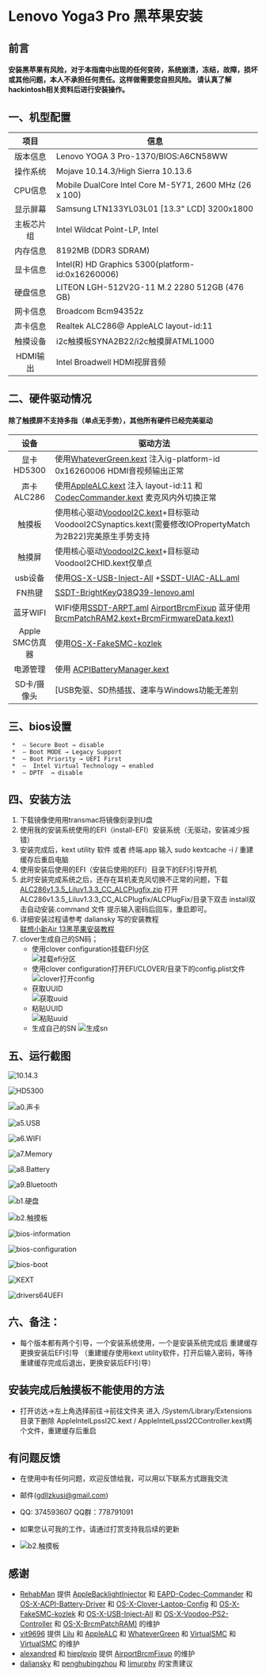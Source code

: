 # Lenovo Yoga3 Pro **黑苹果安装**
## 前言
#### 安装黑苹果有风险，对于本指南中出现的任何变砖，系统崩溃，冻结，故障，损坏或其他问题，本人不承担任何责任。这样做需要您自担风险。 请认真了解hackintosh相关资料后进行安装操作。  
## 一、机型配置    

|项目|信息|
|:-----:|-----|
|版本信息|Lenovo YOGA 3 Pro-1370/BIOS:A6CN58WW|
|操作系统|Mojave 10.14.3/High Sierra 10.13.6|
|CPU信息|Mobile DualCore Intel Core M-5Y71, 2600 MHz (26 x 100)|
|显示屏幕|Samsung LTN133YL03L01  [13.3" LCD] 3200x1800|
|主板芯片组|Intel Wildcat Point-LP, Intel|
|内存信息|8192MB  (DDR3 SDRAM)|
|显卡信息|Intel(R) HD Graphics 5300(platform-id:0x16260006)|
|硬盘信息|LITEON LGH-512V2G-11 M.2 2280 512GB  (476 GB)|
|网卡信息|Broadcom Bcm94352z|
|声卡信息|Realtek ALC286@ AppleALC layout-id:11|
|触摸设备|i2c触摸板SYNA2B22/i2c触摸屏ATML1000|
|HDMI输出|Intel Broadwell HDMI视屏音频|


## 二、硬件驱动情况        
#### 除了触摸屏不支持多指（单点无手势），其他所有硬件已经完美驱动   

|设备|驱动方法|
|:-----:|-----|
|显卡HD5300|使用[WhateverGreen.kext](https://github.com/acidanthera/WhateverGreen) 注入ig-platform-id 0x16260006 HDMI音视频输出正常|
|声卡ALC286|使用[AppleALC.kext](https://github.com/acidanthera/AppleALC) 注入 layout-id:11 和 [CodecCommander.kext](https://github.com/RehabMan/EAPD-Codec-Commander) 麦克风内外切换正常|
|触摸板|使用核心驱动[VoodooI2C.kext](https://github.com/alexandred/VoodooI2C)+目标驱动VoodooI2CSynaptics.kext(需要修改IOPropertyMatch 为2B22)完美原生手势支持|
|触摸屏|使用核心驱动[VoodooI2C.kext](https://github.com/alexandred/VoodooI2C)+目标驱动VoodooI2CHID.kext仅单点|
|usb设备|使用[OS-X-USB-Inject-All](https://github.com/RehabMan/OS-X-USB-Inject-All) +[SSDT-UIAC-ALL.aml](https://github.com/gdllzkusi/hackintosh--lenovo-Yoga-3-Pro-1370/blob/master/Yoga3%20Pro%EF%BC%88high%20sierra%EF%BC%8910.13.6/%E5%AE%89%E8%A3%85%E5%AE%8C%E6%88%90%E5%90%8E%E4%BD%BF%E7%94%A8EFI%E5%BC%95%E5%AF%BC/EFI/CLOVER/ACPI/patched/SSDT-UIAC-ALL.aml)|
|FN热键|[SSDT-BrightKeyQ38Q39-lenovo.aml](https://github.com/gdllzkusi/hackintosh--lenovo-Yoga-3-Pro-1370/blob/master/Yoga3%20Pro%EF%BC%88high%20sierra%EF%BC%8910.13.6/%E5%AE%89%E8%A3%85%E5%AE%8C%E6%88%90%E5%90%8E%E4%BD%BF%E7%94%A8EFI%E5%BC%95%E5%AF%BC/EFI/CLOVER/ACPI/patched/SSDT-BrightKeyQ38Q39-lenovo.aml)|
|蓝牙WIFI|WIFI使用[SSDT-ARPT.aml](https://github.com/gdllzkusi/hackintosh--lenovo-Yoga-3-Pro-1370/blob/master/Yoga3%20Pro%EF%BC%88high%20sierra%EF%BC%8910.13.6/%E5%AE%89%E8%A3%85%E5%AE%8C%E6%88%90%E5%90%8E%E4%BD%BF%E7%94%A8EFI%E5%BC%95%E5%AF%BC/EFI/CLOVER/ACPI/patched/SSDT-ARPT.aml ) [AirportBrcmFixup](https://github.com/acidanthera/AirportBrcmFixup)  蓝牙使用[BrcmPatchRAM2.kext+BrcmFirmwareData.kext)](https://github.com/RehabMan/OS-X-BrcmPatchRAM) |
|Apple SMC仿真器|使用[OS-X-FakeSMC-kozlek](https://github.com/RehabMan/OS-X-FakeSMC-kozlek) |
|电源管理|使用 [ACPIBatteryManager.kext](https://github.com/RehabMan/OS-X-ACPI-Battery-Driver) |
|SD卡/摄像头|[USB免驱、SD热插拔、速率与Windows功能无差别|

## 三、bios设置  
     *  – Secure Boot → disable  
     *  – Boot MODE → Legacy Support   
     *  – Boot Priority → UEFI First  
     *  –  Intel Virtual Technology → enabled  
     *  – DPTF  → disable   
   
## 四、安装方法    
  1.  下载镜像使用用transmac将镜像刻录到U盘  
  2.  使用我的安装系统使用的EFI（install-EFI）安装系统（无驱动，安装减少报错）   
  3.  安装完成后，kext utility 软件 或者 终端.app 输入 sudo kextcache -i / 重建缓存后重启电脑  
  4.  使用安装后使用的EFI（安装后使用的EFI）目录下的EFI引导开机   
  5.  此时安装完成系统之后，还存在耳机麦克风切换不正常的问题，下载  [ALC286v1.3.5_Liluv1.3.3_CC_ALCPlugfix.zip](https://github.com/gdllzkusi/hackintosh--lenovo-Yoga-3-Pro-1370/blob/master/ALC286v1.3.5_Liluv1.3.3_CC_ALCPlugfix.zip)  打开ALC286v1.3.5_Liluv1.3.3_CC_ALCPlugfix/ALCPlugFix/目录下双击 install双击自动安装.command 文件 提示输入密码后回车，重启即可。
  6.  详细安装过程请参考 daliansky 写的安装教程   
 [联想小新Air 13黑苹果安装教程](https://blog.daliansky.net/Lenovo-Xiaoxin-Air-13-macOS-Mojave-installation-tutorial.html)
 7.  clover生成自己的SN码；  
     *  使用clover configuration挂载EFI分区  
  ![挂载efi分区](./screenshot/挂载efi分区.png)
     *  使用clover configuration打开EFI/CLOVER/目录下的config.plist文件  
 ![clover打开config](./screenshot/clover打开config.png)
     *   获取UUID  
 ![获取uuid](./screenshot/获取uuid.png)
     *  粘贴UUID  
 ![粘贴uuid](./screenshot/粘贴uuid.png)
     *  生成自己的SN 
 ![生成sn](./screenshot/生成sn.png)
## 五、运行截图  

![10.14.3](./screenshot/关于本机.png)

![HD5300](./screenshot/显卡.png)

![a0.声卡](./screenshot/声卡.png)

![a5.USB](./screenshot/usb.png)

![a6.WIFI](./screenshot/wifi.png)

![a7.Memory](./screenshot/内存.png)

![a8.Battery](./screenshot/电源.png)

![a9.Bluetooth](./screenshot/蓝牙.png)

![b1.硬盘](./screenshot/硬盘.png)

![b2.触摸板](./screenshot/触摸板.png)

![bios-information](./screenshot/bios-information.jpeg)

![bios-configuration](./screenshot/bios-configuration.jpeg)

![bios-boot](./screenshot/bios-boot.jpeg)

![KEXT](./screenshot/KEXT.png)

![drivers64UEFI](./screenshot/drivers64UEFI.png)

## 六、备注：     

*  每个版本都有两个引导，一个安装系统使用，一个是安装系统完成后 重建缓存 更换安装后EFI引导  （重建缓存使用kext utility软件，打开后输入密码，等待重建缓存完成后退出，更换安装后EFI引导）  
## 安装完成后触摸板不能使用的方法   
  *  打开访达→左上角选择前往→前往文件夹 进入 /System/Library/Extensions 目录下删除  AppleIntelLpssI2C.kext / AppleIntelLpssI2CController.kext两个文件，重建缓存后重启    

## 有问题反馈
*  在使用中有任何问题，欢迎反馈给我，可以用以下联系方式跟我交流
* 邮件(gdllzkusi@gmail.com)
* QQ: 374593607  QQ群：778791091
* 如果您认可我的工作，请通过打赏支持我后续的更新

* ![b2.触摸板](./screenshot/Alipay.jpeg)
## 感谢  

- [RehabMan](https://github.com/RehabMan) 提供 [AppleBacklightInjector](https://github.com/RehabMan/HP-ProBook-4x30s-DSDT-Patch/tree/master/kexts/AppleBacklightInjector.kext) 和 [EAPD-Codec-Commander](https://github.com/RehabMan/EAPD-Codec-Commander) 和 [OS-X-ACPI-Battery-Driver](https://github.com/RehabMan/OS-X-ACPI-Battery-Driver) 和 [OS-X-Clover-Laptop-Config](https://github.com/RehabMan/OS-X-Clover-Laptop-Config) 和 [OS-X-FakeSMC-kozlek](https://github.com/RehabMan/OS-X-FakeSMC-kozlek) 和 [OS-X-USB-Inject-All](https://github.com/RehabMan/OS-X-USB-Inject-All) 和 [OS-X-Voodoo-PS2-Controller](https://github.com/RehabMan/OS-X-Voodoo-PS2-Controller) 和 [OS-X-BrcmPatchRAM)](https://github.com/RehabMan/OS-X-BrcmPatchRAM) 的维护
- [vit9696](https://github.com/vit9696) 提供 [Lilu](https://github.com/acidanthera/Lilu) 和 [AppleALC](https://github.com/acidanthera/AppleALC) 和 [WhateverGreen](https://github.com/acidanthera/WhateverGreen) 和 [VirtualSMC](https://github.com/acidanthera/VirtualSMC)  和 [VirtualSMC](https://github.com/acidanthera/VirtualSMC) 的维护
- [alexandred](https://github.com/alexandred) 和 [hieplpvip](https://github.com/hieplpvip) 提供 [AirportBrcmFixup](https://github.com/acidanthera/AirportBrcmFixup) 的维护
- [daliansky](https://github.com/daliansky) 和 [penghubingzhou](https://github.com/penghubingzhou) 和 [limurphy](http://i.pcbeta.com/space-uid-2163032.html) 的宝贵建议



